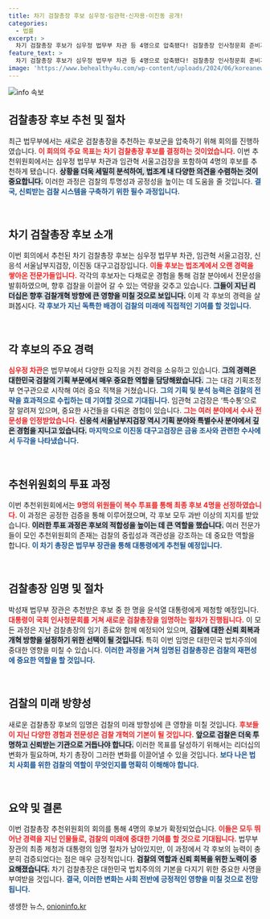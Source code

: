 ```yaml
---
title: 차기 검찰총장 후보 심우정·임관혁·신자용·이진동 공개!
categories:
  - 법률
excerpt: >
  차기 검찰총장 후보가 심우정 법무부 차관 등 4명으로 압축됐다! 검찰총장 인사청문회 준비가 한창인 가운데, 누가 윤석열 정부의 새로운 수장으로 나설지 이목이 집중된다. 클릭해서 자세한 내용을 확인하세요!
feature_text: >
  차기 검찰총장 후보가 심우정 법무부 차관 등 4명으로 압축됐다! 검찰총장 인사청문회 준비가 한창인 가운데, 누가 윤석열 정부의 새로운 수장으로 나설지 이목이 집중된다. 클릭해서 자세한 내용을 확인하세요!
image: 'https://www.behealthy4u.com/wp-content/uploads/2024/06/koreanews.jpg'
---
```


<p><img src="https://www.behealthy4u.com/wp-content/uploads/2024/06/koreanews.jpg" alt="info 속보" /></p>

<h2 data-ke-size="size26">검찰총장 후보 추천 및 절차</h2>

<p data-ke-size="size16">최근 법무부에서는 새로운 검찰총장을 추천하는 후보군을 압축하기 위해 회의를 진행하였습니다. <b><span style="color: #ee2323;">이 회의의 주요 목표는 차기 검찰총장 후보를 결정하는 것이었습니다.</span></b> 이번 추천위원회에서는 심우정 법무부 차관과 임관혁 서울고검장을 포함하여 4명의 후보를 추천하게 됐습니다. <b><span style="background-color: #21538527;">상황을 더욱 세밀히 분석하여, 법조계 내 다양한 의견을 수렴하는 것이 중요합니다.</span></b> 이러한 과정은 검찰의 투명성과 공정성을 높이는 데 도움을 줄 것입니다. <b><span style="color: #1a5490;">결국, 신뢰받는 검찰 시스템을 구축하기 위한 필수 과정입니다.</span></b> </p>

<p data-ke-size="size16">&nbsp;</p>

<h2 data-ke-size="size26">차기 검찰총장 후보 소개</h2>

<p data-ke-size="size16">이번 회의에서 추천된 차기 검찰총장 후보는 심우정 법무부 차관, 임관혁 서울고검장, 신응석 서울남부지검장, 이진동 대구고검장입니다. <b><span style="color: #ee2323;">이들 후보는 법조계에서 오랜 경력을 쌓아온 전문가들입니다.</span></b> 각각의 후보자는 다채로운 경험을 통해 검찰 분야에서 전문성을 발휘하였으며, 향후 검찰을 이끌어 갈 수 있는 역량을 갖추고 있습니다. <b><span style="background-color: #21538527;">그들이 지닌 리더십은 향후 검찰개혁 방향에 큰 영향을 미칠 것으로 보입니다.</span></b> 이제 각 후보의 경력을 살펴봅시다. <b><span style="color: #1a5490;">각 후보가 지닌 독특한 배경이 검찰의 미래에 직접적인 기여를 할 것입니다.</span></b> </p>

<p data-ke-size="size16">&nbsp;</p>

<h2 data-ke-size="size26">각 후보의 주요 경력</h2>

<p data-ke-size="size16"><b><span style="color: #ee2323;">심우정 차관</span></b>은 법무부에서 다양한 요직을 거친 경력을 소유하고 있습니다. <b><span style="background-color: #21538527;">그의 경력은 대한민국 검찰의 기획 부문에서 매우 중요한 역할을 담당해왔습니다.</span></b> 그는 대검 기획조정부 연구관으로 시작해 여러 중요 직책을 거쳤습니다. <b><span style="color: #1a5490;">그의 기획 및 분석 능력은 검찰의 전략을 효과적으로 수립하는 데 기여할 것으로 기대됩니다.</span></b> 임관혁 고검장은 ‘특수통’으로 잘 알려져 있으며, 중요한 사건들을 다뤄온 경험이 있습니다. <b><span style="color: #ee2323;">그는 여러 분야에서 수사 전문성을 인정받았습니다.</span></b> <b><span style="background-color: #21538527;">신응석 서울남부지검장 역시 기획 분야와 특별수사 분야에서 깊은 경험을 지니고 있습니다.</span></b> <b><span style="color: #1a5490;">마지막으로 이진동 대구고검장은 금융 조사와 관련한 수사에서 두각을 나타냈습니다.</span></b> </p>

<p data-ke-size="size16">&nbsp;</p>

<h2 data-ke-size="size26">추천위원회의 투표 과정</h2>

<p data-ke-size="size16">이번 추천위원회에서는 <b><span style="color: #ee2323;">9명의 위원들이 복수 투표를 통해 최종 후보 4명을 선정하였습니다.</span></b> 이 과정은 공정한 검증을 통해 이루어졌으며, 각 후보 모두 과반 이상의 지지를 받았습니다. <b><span style="background-color: #21538527;">이러한 투표 과정은 후보의 적합성을 높이는 데 큰 역할을 했습니다.</span></b> 여러 전문가들이 모인 추천위원회의 존재는 검찰의 중립성과 객관성을 강조하는 데 중요한 역할을 합니다. <b><span style="color: #1a5490;">이 차기 총장은 법무부 장관을 통해 대통령에게 추천될 예정입니다.</span></b> </p>

<p data-ke-size="size16">&nbsp;</p>

<h2 data-ke-size="size26">검찰총장 임명 및 절차</h2>

<p data-ke-size="size16">박성재 법무부 장관은 추천받은 후보 중 한 명을 윤석열 대통령에게 제청할 예정입니다. <b><span style="color: #ee2323;">대통령이 국회 인사청문회를 거쳐 새로운 검찰총장을 임명하는 절차가 진행됩니다.</span></b> 이 모든 과정은 지난 검찰총장의 임기 종료와 함께 예정되어 있으며, <b><span style="background-color: #21538527;">검찰에 대한 신뢰 회복과 개혁 방향을 설정하기 위한 선택이 될 것입니다.</span></b> 특히 이번 임명은 대한민국 법치주의에 중대한 영향을 미칠 수 있습니다. <b><span style="color: #1a5490;">이러한 과정을 거쳐 임명된 검찰총장은 검찰의 재편성에 중요한 역할을 할 것입니다.</span></b> </p>

<p data-ke-size="size16">&nbsp;</p>

<h2 data-ke-size="size26">검찰의 미래 방향성</h2>

<p data-ke-size="size16">새로운 검찰총장 후보의 임명은 검찰의 미래 방향성에 큰 영향을 미칠 것입니다. <b><span style="color: #ee2323;">후보들이 지닌 다양한 경험과 전문성은 검찰 개혁의 기본이 될 것입니다.</span></b> <b><span style="background-color: #21538527;">앞으로 검찰은 더욱 투명하고 신뢰받는 기관으로 거듭나야 합니다.</span></b> 이러한 목표를 달성하기 위해서는 리더십의 변화가 필요하며, 차기 총장이 그러한 변화를 이끌어낼 수 있을 것입니다. <b><span style="color: #1a5490;">보다 나은 법치 사회를 위한 검찰의 역할이 무엇인지를 명확히 이해해야 합니다.</span></b> </p>

<p data-ke-size="size16">&nbsp;</p>

<h2 data-ke-size="size26">요약 및 결론</h2>

<p data-ke-size="size16">이번 검찰총장 추천위원회의 회의를 통해 4명의 후보가 확정되었습니다. <b><span style="color: #ee2323;">이들은 모두 뛰어난 경력을 지닌 인물들로, 검찰의 미래에 중대한 기여를 할 것으로 기대됩니다.</span></b> 법무부 장관의 최종 제청과 대통령의 임명 절차가 남아있지만, 이 과정에서 각 후보의 능력이 충분히 검증되었다는 점은 매우 긍정적입니다. <b><span style="background-color: #21538527;">검찰의 역할과 신뢰 회복을 위한 노력이 중요해졌습니다.</span></b> 차기 검찰총장은 대한민국 법치주의의 기본을 다지기 위한 중요한 사명을 부여받을 것입니다. <b><span style="color: #1a5490;">결국, 이러한 변화는 사회 전반에 긍정적인 영향을 미칠 것으로 전망됩니다.</span></b> </p>
생생한 뉴스, <a href="https://onioninfo.kr" rel="dofollow">onioninfo.kr</a>


